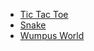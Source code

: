 - [Tic Tac Toe](https://github.com/ZacharyPatten/dotnet-console-games/tree/master/Tic%20Tac%20Toe/Program.cs)
- [Snake](https://github.com/ZacharyPatten/dotnet-console-games/tree/master/Snake/Program.cs)
- [Wumpus World](https://github.com/ZacharyPatten/dotnet-console-games/tree/master/Wumpus%20World/Program.cs)
